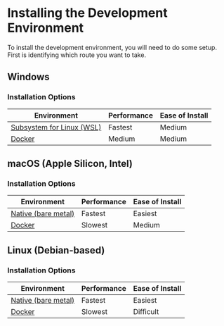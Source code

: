 # Installing the Development Environment

To install the development environment, you will need to do some setup. First is identifying which route you want to take.

## Windows
### Installation Options
| Environment | Performance | Ease of Install |
| --- | --- | --- |
| [Subsystem for Linux (WSL)](installing/windows-subsystem-linux.md) | Fastest | Medium |
| [Docker](https://learn.zybooks.com/zybook/COLOSTATECS314MatthewsFall2021/chapter/1/section/5) | Medium | Medium |

## macOS (Apple Silicon, Intel)
### Installation Options
| Environment | Performance | Ease of Install |
| --- | --- | --- |
| [Native (bare metal)](installing/macos-linux.md) | Fastest | Easiest |
| [Docker](https://learn.zybooks.com/zybook/COLOSTATECS314MatthewsFall2021/chapter/1/section/5) | Slowest | Medium |

## Linux (Debian-based)
### Installation Options
| Environment | Performance | Ease of Install |
| --- | --- | --- |
| [Native (bare metal)](installing/macos-linux.md) | Fastest | Easiest |
| [Docker](https://learn.zybooks.com/zybook/COLOSTATECS314MatthewsFall2021/chapter/1/section/5) | Slowest | Difficult |
